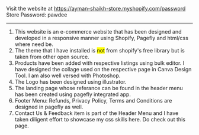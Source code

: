 Visit the website at https://ayman-shaikh-store.myshopify.com/password
<br>
Store Password: pawdee
<hr>
<ol>
    <li>This website is an e-commerce website that has been designed and developed in a responsive manner using Shopify, Pagefly and html/css where need be. </li>
    <li>The theme that I have installed is <span style="background-color: yellow;">not</span> from shopify's free library but is taken from other open source.</li>
    <li>Products have been added with respective listings using bulk editor. I have designed the collage used on the respective page in Canva Design Tool. I am also well versed with Photoshop.</li>
    <li>The Logo has been designed using illustrator.</li>
    <li>The landing page whose referance can be found in the header menu has been created using pagefly integrated app.</li>
    <li>Footer Menu: Refunds, Privacy Policy, Terms and Conditions are designed in pagefly as well.</li>
    <li>Contact Us & Feedback item is part of the Header Menu and I have taken diligent effort to showcase my css skills here. Do check out this page.</li>
</ol>

